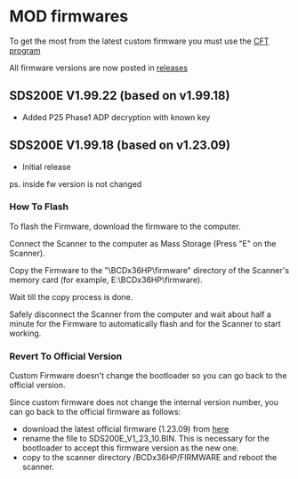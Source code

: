 # MOD firmwares

To get the most from the latest custom firmware you must use the [CFT program](https://github.com/x27/CFT)

All firmware versions are now posted in [releases](https://github.com/x27/openscanner/releases)

## SDS200E V1.99.22 (based on v1.99.18)

* Added P25 Phase1 ADP decryption with known key

## SDS200E V1.99.18 (based on v1.23.09)

* Initial release

ps. inside fw version is not changed

### How To Flash

To flash the Firmware, download the firmware to the computer.

Connect the Scanner to the computer as Mass Storage (Press "E" on the Scanner).

Copy the Firmware to the "\BCDx36HP\firmware" directory of the Scanner's memory card (for example, E:\BCDx36HP\firmware).

Wait till the copy process is done.

Safely disconnect the Scanner from the computer and wait about half a minute for the Firmware to automatically flash and for the Scanner to start working.

### Revert To Official Version

Custom Firmware doesn't change the bootloader so you can go back to the official version.

Since custom firmware does not change the internal version number, you can go back to the official firmware as follows:
- download the latest official firmware (1.23.09) from [here](https://github.com/x27/openscanner/tree/main/uniden/sds200e/official)
- rename the file to SDS200E_V1_23_10.BIN. This is necessary for the bootloader to accept this firmware version as the new one.
- copy to the scanner directory /BCDx36HP/FIRMWARE and reboot the scanner.
